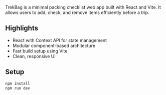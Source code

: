 
TrekBag is a minimal packing checklist web app built with React and Vite. It allows users to add, check, and remove items efficiently before a trip.

## Highlights

- React with Context API for state management
- Modular component-based architecture
- Fast build setup using Vite
- Clean, responsive UI

## Setup
```bash
npm install
npm run dev
```
